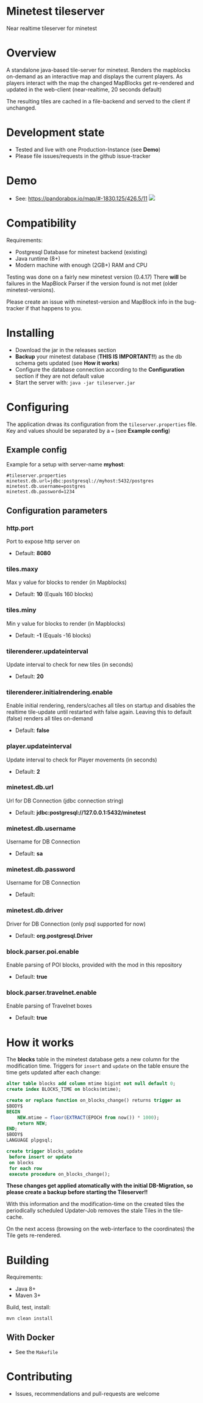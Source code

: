 Minetest tileserver
=======

Near realtime tileserver for minetest

# Overview

A standalone java-based tile-server for minetest.
Renders the mapblocks on-demand as an interactive map and displays the current players.
As players interact with the map the changed MapBlocks get re-rendered
and updated in the web-client (near-realtime, 20 seconds default)

The resulting tiles are cached in a file-backend and served to the client if unchanged.

# Development state

* Tested and live with one Production-Instance (see **Demo**)
* Please file issues/requests in the github issue-tracker

# Demo

* See: https://pandorabox.io/map/#-1830.125/426.5/11
![](img/Bildschirmfoto_2018-07-18_17-13-35.png?raw=true)

# Compatibility

Requirements:
- Postgresql Database for minetest backend (existing)
- Java runtime (8+)
- Modern machine with enough (2GB+) RAM and CPU

Testing was done on a fairly new minetest version (0.4.17)
There **will** be failures in the MapBlock Parser if the version found is not met (older minetest-versions).

Please create an issue with minetest-version and MapBlock info in the bug-tracker if that happens to you.

# Installing

* Download the jar in the releases section
* **Backup** your minetest database (**THIS IS IMPORTANT!!**) as the db schema gets updated (see **How it works**)
* Configure the database connection according to the **Configuration** section if they are not default value
* Start the server with: `java -jar tileserver.jar`

# Configuring

The application drwas its configuration from the `tileserver.properties` file.
Key and values should be separated by a `=` (see **Example config**)

## Example config

Example for a setup with server-name **myhost**:
```
#tileserver.properties
minetest.db.url=jdbc:postgresql://myhost:5432/postgres
minetest.db.username=postgres
minetest.db.password=1234
```

## Configuration parameters

### http.port
Port to expose http server on
* Default: **8080**

### tiles.maxy
Max y value for blocks to render (in Mapblocks)
* Default: **10** (Equals 160 blocks)

### tiles.miny
Min y value for blocks to render (in Mapblocks)
* Default: **-1** (Equals -16 blocks)

### tilerenderer.updateinterval
Update interval to check for new tiles (in seconds)
* Default: **20**

### tilerenderer.initialrendering.enable
Enable initial rendering, renders/caches all tiles on startup and disables the realtime tile-update until restarted with false again.
Leaving this to default (false) renders all tiles on-demand
* Default: **false**

### player.updateinterval
Update interval to check for Player movements (in seconds)
* Default: **2**

### minetest.db.url
Url for DB Connection (jdbc connection string)
* Default: **jdbc:postgresql://127.0.0.1:5432/minetest**

### minetest.db.username
Username for DB Connection
* Default: **sa**

### minetest.db.password
Username for DB Connection
* Default:

### minetest.db.driver
Driver for DB Connection (only psql supported for now)
* Default: **org.postgresql.Driver**

### block.parser.poi.enable
Enable parsing of POI blocks, provided with the mod in this repository
* Default: **true**

### block.parser.travelnet.enable
Enable parsing of Travelnet boxes
* Default: **true**


# How it works

The **blocks** table in the minetest database gets a new column for the modification time.
Triggers for `insert` and `update` on the table ensure the time gets updated after each change: 

```sql
alter table blocks add column mtime bigint not null default 0;
create index BLOCKS_TIME on blocks(mtime);

create or replace function on_blocks_change() returns trigger as
$BODY$
BEGIN
    NEW.mtime = floor(EXTRACT(EPOCH from now()) * 1000);
    return NEW;
END;
$BODY$
LANGUAGE plpgsql;

create trigger blocks_update
 before insert or update
 on blocks
 for each row
 execute procedure on_blocks_change();

```
**These changes get applied atomatically with the initial DB-Migration, so please create a backup before starting the Tileserver!!**

With this information and the modification-time on the created tiles the
periodically scheduled Updater-Job removes the stale Tiles in the tile-cache.

On the next access (browsing on the web-interface to the coordinates) the Tile gets re-rendered.


# Building

Requirements:
* Java 8+
* Maven 3+

Build, test, install:
```
mvn clean install
```

## With Docker

* See the `Makefile`

# Contributing

* Issues, recommendations and pull-requests are welcome